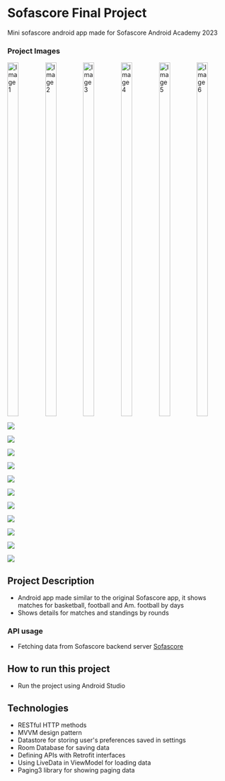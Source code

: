 # Sofascore Final Project
Mini sofascore android app made for Sofascore Android Academy 2023

### Project Images

<div style="display: flex; gap: 10px;">
    <img src="github_images/1.png" alt="Image 1" height="800" width="33%" />
    <img src="github_images/2.png" alt="Image 2" height="800" width="33%"/>
    <img src="github_images/3.png" alt="Image 3" height="800" width="33%"/>
    <img src="github_images/4.png" alt="Image 4" height="800" width="33%" />
    <img src="github_images/5.png" alt="Image 5" height="800" width="33%"/>
    <img src="github_images/6.png" alt="Image 6" height="800" width="33%"/>
</div>

![](github_images/1.png)

![](github_images/2.png)

![](github_images/3.png)

![](github_images/4.png)

![](github_images/5.png)

![](github_images/6.png)

![](github_images/7.png)

![](github_images/8.png)

![](github_images/9.png)

![](github_images/10.png)

![](github_images/11.png)

## Project Description
- Android app made similar to the original Sofascore app, it shows matches for basketball, football and Am. football by days
- Shows details for matches and standings by rounds

### API usage
- Fetching data from Sofascore backend server [Sofascore](https://academy-backend.sofascore.dev/_"Sofascore")

## How to run this project
- Run the project using Android Studio

## Technologies
- RESTful HTTP methods
- MVVM design pattern
- Datastore for storing user's preferences saved in settings
- Room Database for saving data
- Defining APIs with Retrofit interfaces
- Using LiveData in ViewModel for loading data
- Paging3 library for showing paging data
